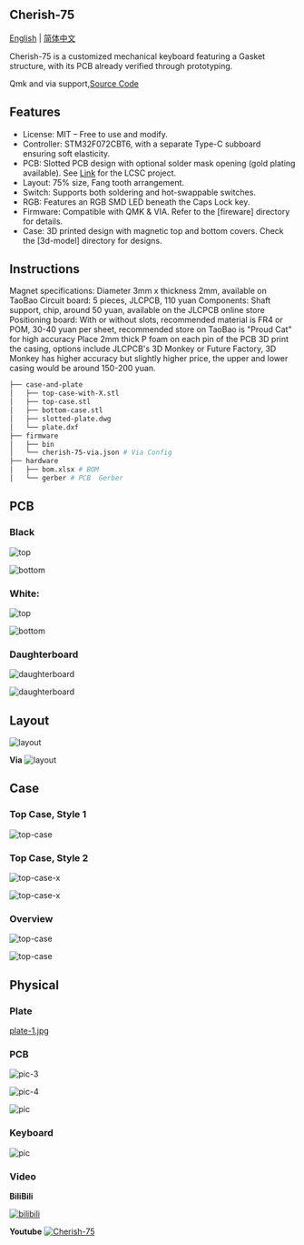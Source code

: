 ## Cherish-75

<p align="left">
  <a href="./README.md">English</a> |
  <a href="./README_CN.md">简体中文</a>
</p>

Cherish-75 is a customized mechanical keyboard featuring a Gasket structure, with its PCB already verified through prototyping.

Qmk and via support,[Source Code](https://github.com/qmk/qmk_firmware/tree/master/keyboards/soda/cherish)

## Features
* License: MIT – Free to use and modify.
* Controller: STM32F072CBT6, with a separate Type-C subboard ensuring soft elasticity.
* PCB: Slotted PCB design with optional solder mask opening (gold plating available). See [Link](https://oshwhub.com/caiyahoho/Cherish-75) for the LCSC project.
* Layout: 75% size, Fang tooth arrangement.
* Switch: Supports both soldering and hot-swappable switches.
* RGB: Features an RGB SMD LED beneath the Caps Lock key.
* Firmware: Compatible with QMK & VIA. Refer to the [fireware] directory for details.
* Case: 3D printed design with magnetic top and bottom covers. Check the [3d-model] directory for designs.

## Instructions
Magnet specifications: Diameter 3mm x thickness 2mm, available on TaoBao
Circuit board: 5 pieces, JLCPCB, 110 yuan
Components: Shaft support, chip, around 50 yuan, available on the JLCPCB online store
Positioning board: With or without slots, recommended material is FR4 or POM, 30-40 yuan per sheet, recommended store on TaoBao is "Proud Cat" for high accuracy
Place 2mm thick P foam on each pin of the PCB
3D print the casing, options include JLCPCB's 3D Monkey or Future Factory, 3D Monkey has higher accuracy but slightly higher price, the upper and lower casing would be around 150-200 yuan.

```bash
├── case-and-plate
│   ├── top-case-with-X.stl 
│   ├── top-case.stl
│   ├── bottom-case.stl
│   ├── slotted-plate.dwg
│   └── plate.dxf
├── firmware
│   ├── bin  
│   └── cherish-75-via.json # Via Config
├── hardware
│   ├── bom.xlsx # BOM
│   └── gerber # PCB  Gerber 
```

## PCB
### Black
![top](./imgs/top.png)

![bottom](./imgs/bottom.png)

### White:
![top](./imgs/white-top.png)

![bottom](./imgs/white-bottom.png)

### Daughterboard

![daughterboard](./imgs/daughterboard-1.png)

![daughterboard](./imgs/daughterboard-2.png)

## Layout

![layout](./imgs/layout.png)

**Via**
![layout](./imgs/cherish-75-via.png)

## Case
### Top Case, Style 1


![top-case](./imgs/top-case.png)


### Top Case, Style 2

![top-case-x](./imgs/top-case-x.png)

![top-case-x](./imgs/top-case-x-2.png)

### Overview

![top-case](./imgs/3d-1.png)

![top-case](./imgs/3d-2.png)

## Physical

### Plate

[plate-1.jpg](imgs/plate-1.jpg)

### PCB 

![pic-3](./imgs/pcb-3.jpg)

![pic-4](./imgs/pcb-4.jpg)
 
![pic](./imgs/pcb-1.jpg)

### Keyboard
![pic](./imgs/bd-1.jpg)

### Video
**BiliBili**

[![bilibili](https://res.cloudinary.com/marcomontalbano/image/upload/v1717640150/video_to_markdown/images/youtube--ES9FB7N3KS8-c05b58ac6eb4c4700831b2b3070cd403.jpg)](https://www.bilibili.com/video/BV1CS4y1W7Da/)
 
**Youtube**
[![Cherish-75](https://res.cloudinary.com/marcomontalbano/image/upload/v1717640150/video_to_markdown/images/youtube--ES9FB7N3KS8-c05b58ac6eb4c4700831b2b3070cd403.jpg)](https://www.youtube.com/watch?v=ES9FB7N3KS8&t=7s "Cherish-75")